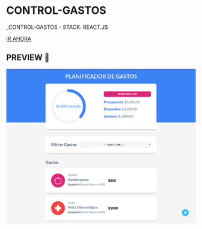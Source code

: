 # CONTROL-GASTOS
_CONTROL-GASTOS - STACK: REACT.JS

[IR AHORA]('https://control-gastos-alanshalem.netlify.app/')
## PREVIEW 🚀


![CONTROL-GASTOS](https://raw.githubusercontent.com/alanshalem/control-gastos/master/src/img/home_screencapture.png)
